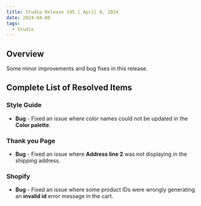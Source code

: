 ```yaml
---
title: Studio Release 195 | April 8, 2024
date: 2024-04-08
tags:
  - Studio
---
```


## Overview

Some minor improvements and bug fixes in this release.

## Complete List of Resolved Items

### Style Guide

* **Bug** - Fixed an issue where color names could not be updated in the **Color palette**.

### Thank you Page

* **Bug** - Fixed an issue where **Address line 2** was not displaying in the shipping address.

### Shopify

* **Bug** - Fixed an issue where some product IDs were wrongly generating an **invalid id** error message in the cart.

